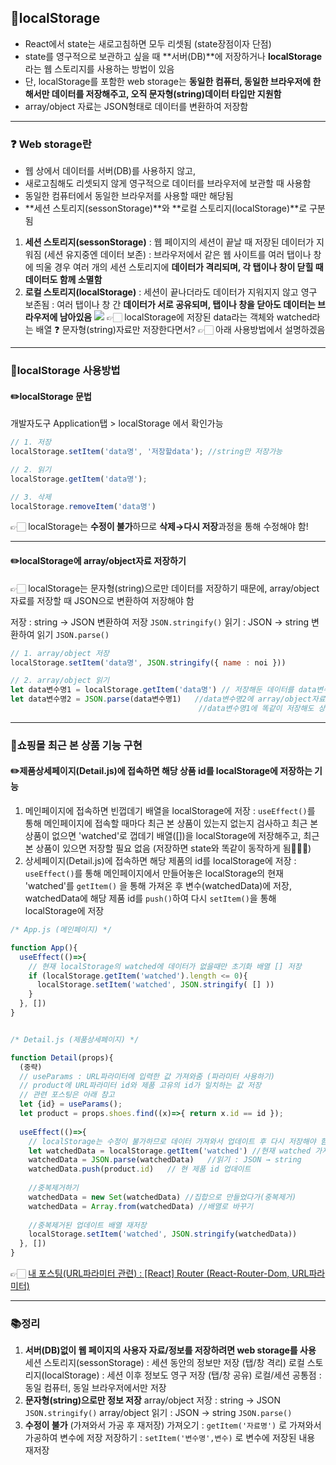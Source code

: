 ## 📖localStorage
- React에서 state는 새로고침하면 모두 리셋됨 (state장점이자 단점)
- state를 영구적으로 보관하고 싶을 때 **서버(DB)**에 저장하거나 **localStorage**라는
   웹 스토리지를 사용하는 방법이 있음
- 단, localStorage를 포함한 web storage는 **동일한 컴퓨터, 동일한 브라우저에 한해서만 
데이터를 저장해주고, 오직 문자형(string)데이터 타입만 지원함**
- array/object 자료는 JSON형태로 데이터를 변환하여 저장함

* * *

### ❓ Web storage란
- 웹 상에서 데이터를 서버(DB)를 사용하지 않고, 
- 새로고침해도 리셋되지 않게 영구적으로 데이터를 브라우저에 보관할 때 사용함
- 동일한 컴퓨터에서 동일한 브라우저를 사용할 때만 해당됨
- **세션 스토리지(sessonStorage)**와 **로컬 스토리지(localStorage)**로 구분됨

1. **세션 스토리지(sessonStorage)**
   : 웹 페이지의 세션이 끝날 때 저장된 데이터가 지워짐 (세션 유지중엔 데이터 보존)
   : 브라우저에서 같은 웹 사이트를 여러 탭이나 창에 띄울 경우 여러 개의 세션 스토리지에 **데이터가 격리되며, 각 탭이나 창이 닫힐 때 데이터도 함께 소멸함**<br>
2. **로컬 스토리지(localStorage)**
   : 세션이 끝나더라도 데이터가 지워지지 않고 영구 보존됨
   : 여러 탭이나 창 간 **데이터가 서로 공유되며, 탭이나 창을 닫아도 데이터는 브라우저에 남아있음**
![](https://velog.velcdn.com/images/keynene/post/06d5069e-19d2-4cc5-a7cf-ee668fd200b1/image.png)
👉🏻 localStorage에 저장된 data라는 객체와 watched라는 배열
❓ 문자형(string)자료만 저장한다면서?   👉🏻 아래 사용방법에서 설명하겠음
 
   
* * *

### 📝localStorage 사용방법
#### ✏️localStorage 문법
개발자도구 Application탭 > localStorage 에서 확인가능
```javascript
// 1. 저장
localStorage.setItem('data명', '저장할data'); //string만 저장가능

// 2. 읽기
localStorage.getItem('data명');

// 3. 삭제
localStorage.removeItem('data명')
```
👉🏻 localStorage는 **수정이 불가**하므로 **삭제→다시 저장**과정을 통해 수정해야 함!

* * * 

#### ✏️localStorage에 array/object자료 저장하기

👉🏻 localStorage는 문자형(string)으로만 데이터를 저장하기 때문에, 
array/object자료를 저장할 때 JSON으로 변환하여 저장해야 함

저장 : string → JSON 변환하여 저장 ```JSON.stringify()```
읽기 : JSON → string 변환하여 읽기 ```JSON.parse()```

```javascript
// 1. array/object 저장
localStorage.setItem('data명', JSON.stringify({ name : noi }))

// 2. array/object 읽기
let data변수명1 = localStorage.getItem('data명') // 저장해둔 데이터를 data변수명1에 저장
let data변수명2 = JSON.parse(data변수명1)   //data변수명2에 array/object자료 저장됨
                                          //data변수명1에 똑같이 저장해도 상관없음
```

* * *

### 📜쇼핑몰 최근 본 상품 기능 구현
#### ✏️제품상세페이지(Detail.js)에 접속하면 해당 상품 id를 localStorage에 저장하는 기능<br>

1. 메인페이지에 접속하면 빈껍데기 배열을 localStorage에 저장
   : ```useEffect()```를 통해 메인페이지에 접속할 때마다 최근 본 상품이 있는지 없는지 검사하고
   최근 본 상품이 없으면 'watched'로 껍데기 배열([])을 localStorage에 저장해주고,
   최근 본 상품이 있으면 저장할 필요 없음 (저장하면 state와 똑같이 동작하게 됨🤦🏻‍♀️)
   <br>
2. 상세페이지(Detail.js)에 접속하면 해당 제품의 id를 localStorage에 저장
   : ```useEffect()```를 통해 메인페이지에서 만들어놓은 localStorage의 현재 'watched'를 
   ```getItem()``` 을 통해 가져온 후 변수(watchedData)에 저장, 
   watchedData에 해당 제품 id를 ```push()```하여 다시 ```setItem()```을 통해 localStorage에 저장
   
   
   
```javascript
/* App.js (메인페이지) */

function App(){
  useEffect(()=>{
    // 현재 localStorage의 watched에 데이터가 없을때만 초기화 배열 [] 저장
    if (localStorage.getItem('watched').length <= 0){
      localStorage.setItem('watched', JSON.stringify( [] ))
    }
  }, [])
}


/* Detail.js (제품상세페이지) */

function Detail(props){
  (중략)
  // useParams : URL파라미터에 입력한 값 가져와줌 (파라미터 사용하기)
  // product에 URL파라미터 id와 제품 고유의 id가 일치하는 값 저장
  // 관련 포스팅은 아래 참고
  let {id} = useParams(); 
  let product = props.shoes.find((x)=>{ return x.id == id });
  
  useEffect(()=>{
    // localStorage는 수정이 불가하므로 데이터 가져와서 업데이트 후 다시 저장해야 함
    let watchedData = localStorage.getItem('watched') //현재 watched 가져오기
    watchedData = JSON.parse(watchedData)   //읽기 : JSON → string
    watchedData.push(product.id)   // 현 제품 id 업데이트
    
   	//중복제거하기
    watchedData = new Set(watchedData) //집합으로 만들었다가(중복제거)
    watchedData = Array.from(watchedData) //배열로 바꾸기
    
    //중복제거된 업데이트 배열 재저장
    localStorage.setItem('watched', JSON.stringify(watchedData))   
  }, [])
}
```
👉🏻 [내 포스팅(URL파라미터 관련) : [React] Router (React-Router-Dom, URL파라미터)](https://velog.io/@keynene/ReactReact-Router-Dom#url-%ED%8C%8C%EB%9D%BC%EB%AF%B8%ED%84%B0%EB%A1%9C-%ED%8E%98%EC%9D%B4%EC%A7%80-%EB%B6%84%EB%A6%AC)

* * *

### 📚정리
1. **서버(DB)없이 웹 페이지의 사용자 자료/정보를 저장하려면 web storage를 사용**
   세션 스토리지(sessonStorage) : 세션 동안의 정보만 저장 (탭/창 격리)
   로컬 스토리지(localStorage) : 세션 이후 정보도 영구 저장 (탭/창 공유)
   로컬/세션 공통점 : 동일 컴퓨터, 동일 브라우저에서만 저장
   <br>
2. **문자형(string)으로만 정보 저장**
   array/object 저장 : string → JSON ```JSON.stringify()```
   array/object 읽기 : JSON → string ```JSON.parse()```
   <br>
3. **수정이 불가** (가져와서 가공 후 재저장)
   가져오기 : ```getItem('자료명')``` 로 가져와서 가공하여 변수에 저장
   저장하기 : ```setItem('변수명',변수)``` 로 변수에 저장된 내용 재저장
  